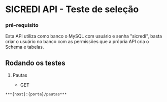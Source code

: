# SICREDI API - Teste de seleção

### pré-requisito
Esta API utiliza como banco o MySQL com usuário e senha "sicredi", basta criar o usuário no banco com as permissões que a própria API cria o Schema e tabelas.

## Rodando os testes

1. Pautas

   - GET
   
```***{host}:{porta}/pautas***```
